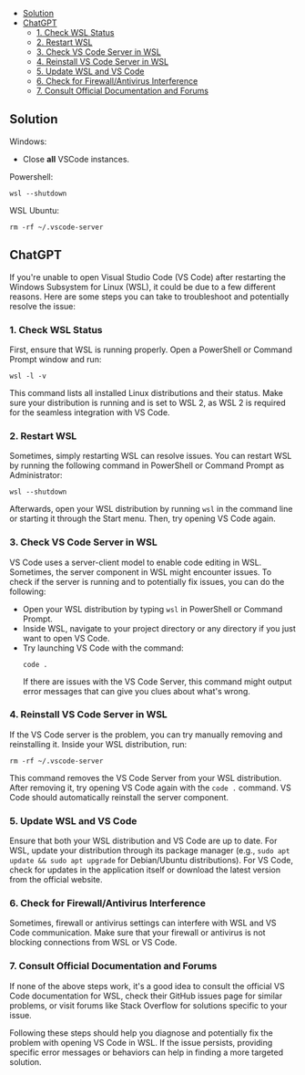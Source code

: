 - [Solution](#solution)
- [ChatGPT](#chatgpt)
  - [1. Check WSL Status](#1-check-wsl-status)
  - [2. Restart WSL](#2-restart-wsl)
  - [3. Check VS Code Server in WSL](#3-check-vs-code-server-in-wsl)
  - [4. Reinstall VS Code Server in WSL](#4-reinstall-vs-code-server-in-wsl)
  - [5. Update WSL and VS Code](#5-update-wsl-and-vs-code)
  - [6. Check for Firewall/Antivirus Interference](#6-check-for-firewallantivirus-interference)
  - [7. Consult Official Documentation and Forums](#7-consult-official-documentation-and-forums)

## Solution

Windows:

- Close **all** VSCode instances.

Powershell:

```
wsl --shutdown
```

WSL Ubuntu:

```
rm -rf ~/.vscode-server
```

## ChatGPT

If you're unable to open Visual Studio Code (VS Code) after restarting the Windows Subsystem for Linux (WSL), it could be due to a few different reasons. Here are some steps you can take to troubleshoot and potentially resolve the issue:


### 1. Check WSL Status
First, ensure that WSL is running properly. Open a PowerShell or Command Prompt window and run:
```shell
wsl -l -v
```
This command lists all installed Linux distributions and their status. Make sure your distribution is running and is set to WSL 2, as WSL 2 is required for the seamless integration with VS Code.

### 2. Restart WSL
Sometimes, simply restarting WSL can resolve issues. You can restart WSL by running the following command in PowerShell or Command Prompt as Administrator:
```shell
wsl --shutdown
```
Afterwards, open your WSL distribution by running `wsl` in the command line or starting it through the Start menu. Then, try opening VS Code again.

### 3. Check VS Code Server in WSL
VS Code uses a server-client model to enable code editing in WSL. Sometimes, the server component in WSL might encounter issues. To check if the server is running and to potentially fix issues, you can do the following:

- Open your WSL distribution by typing `wsl` in PowerShell or Command Prompt.
- Inside WSL, navigate to your project directory or any directory if you just want to open VS Code.
- Try launching VS Code with the command:
  ```shell
  code .
  ```
  If there are issues with the VS Code Server, this command might output error messages that can give you clues about what's wrong.

### 4. Reinstall VS Code Server in WSL
If the VS Code server is the problem, you can try manually removing and reinstalling it. Inside your WSL distribution, run:
```shell
rm -rf ~/.vscode-server
```
This command removes the VS Code Server from your WSL distribution. After removing it, try opening VS Code again with the `code .` command. VS Code should automatically reinstall the server component.

### 5. Update WSL and VS Code
Ensure that both your WSL distribution and VS Code are up to date. For WSL, update your distribution through its package manager (e.g., `sudo apt update && sudo apt upgrade` for Debian/Ubuntu distributions). For VS Code, check for updates in the application itself or download the latest version from the official website.

### 6. Check for Firewall/Antivirus Interference
Sometimes, firewall or antivirus settings can interfere with WSL and VS Code communication. Make sure that your firewall or antivirus is not blocking connections from WSL or VS Code.

### 7. Consult Official Documentation and Forums
If none of the above steps work, it's a good idea to consult the official VS Code documentation for WSL, check their GitHub issues page for similar problems, or visit forums like Stack Overflow for solutions specific to your issue.

Following these steps should help you diagnose and potentially fix the problem with opening VS Code in WSL. If the issue persists, providing specific error messages or behaviors can help in finding a more targeted solution.